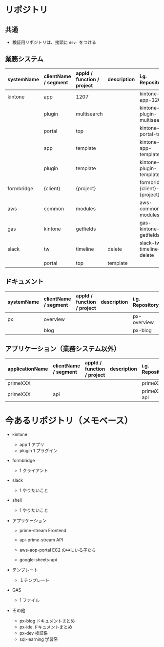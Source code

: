 # リポジトリ

## 共通

-   検証用リポジトリは、接頭に `dev-` をつける

## 業務システム

| systemName | clientName / segment | appId / function / project | description | i.g. Repository               |
| :--------- | :------------------- | :------------------------- | :---------- | :---------------------------- |
| kintone    | app                  | 1207                       |             | kintone-app-1207              |
|            | plugin               | multisearch                |             | kintone-plugin-multisearch    |
|            | portal               | top                        |             | kintone-portal-top            |
|            | app                  | template                   |             | kintone-app-template          |
|            | plugin               | template                   |             | kintone-plugin-template       |
| formbridge | {client}             | {project}                  |             | formbridge-{client}-{project} |
| aws        | common               | modules                    |             | aws-common-modules            |
| gas        | kintone              | getfields                  |             | gas-kintone-getfields         |
| slack      | tw                   | timeline                   | delete      | slack-tw-timeline-delete      |
|            | portal               | top                        | template    |                               |

## ドキュメント

| systemName | clientName / segment | appId / function / project | description | i.g. Repository |
| :--------- | :------------------- | :------------------------- | :---------- | :-------------- |
| px         | overview             |                            |             | px-overview     |
|            | blog                 |                            |             | px-blog         |

## アプリケーション（業務システム以外）

| applicationName | clientName / segment | appId / function / project | description | i.g. Repository |
| :-------------- | :------------------- | :------------------------- | :---------- | :-------------- |
| primeXXX        |                      |                            |             | primeXXX        |
| primeXXX        | api                  |                            |             | primeXXX-api    |

# 今あるリポジトリ（メモベース）

-   kintone

    -   app 1 アプリ
    -   plugin 1 プラグイン

-   formbridge

    -   1 クライアント

-   slack

    -   1 やりたいこと

-   shell

    -   1 やりたいこと

-   アプリケーション

    -   prime-stream Frontend
    -   api-prime-stream API

    -   aws-aop-portal EC2 の中にいる子たち
    -   google-sheets-api

-   テンプレート

    -   １テンプレート

-   GAS

    -   1 ファイル

-   その他

    -   px-blog ドキュメントまとめ
    -   px-ide ドキュメントまとめ
    -   px-dev 検証系
    -   sql-learning 学習系
